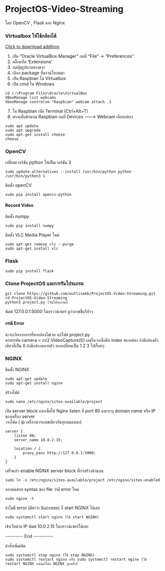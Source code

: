 # ProjectOS-Video-Streaming
โดย OpenCV , Flask และ Nginx

### Virtualbox ให้ใช้กล้องได้
[Click to download addition](http://download.virtualbox.org/virtualbox/6.1.0_RC1/Oracle_VM_VirtualBox_Extension_Pack-6.1.0_RC1.vbox-extpack)

1. เปิด “Oracle VirtualBox Manager” กดที่ “File” -> “Preferences” <br>
2. คลิ๊กแท็บ ‘Extensions’ <br>
3. กดปุ่มรูปบวกทางขวา <br>
4. เลือก package ที่ดาวน์โหลดมา <br>
5. เปิด Raspbian ใน Virtualbox <br>
6. เปิด cmd ใน Windows <br>
```
cd c:\Program Files\Oracle\VirtualBox
VBoxManage list webcams
VboxManage controlvm "Raspbian" webcam attach .1
```
7. ใน Raspbian เปิด Terminal (Ctrl+Alt+T)
8. ตรงแท็บด้านบน Raspbian กดที่ Devices ---> Webcam เลือกกล้อง 
```
sudo apt update
sudo apt upgrade
sudo apt-get install cheese
cheese
```

### OpenCV
เปลี่ยนเวอร์ชัน python ให้เป็นเวอร์ชัน 3
```
sudo update-alternatives --install /usr/bin/python python /usr/bin/python3 1
```
ติดตั้ง openCV
```
sudo pip install opencv-python
```
#### Record Video
ติดตั้ง numpy
```
sudo pip install numpy
```
ติดตั้ง VLC Media Player ใหม่
```
sudo apt-get remove vlc --purge
sudo apt-get install vlc
```
### Flask
```
sudo pip install flask
```

### Clone ProjectOS และการรันโปรแกรม
```
git clone https://github.com/wuttisakk/ProjectOS-Video-Streaming.git
cd ProjectOS-Video-Streaming
python3 project.py (รันโปรแกรม)
```
พิมพ์ 127.0.0.1:5000 ในบราวน์เซอร์ ดูว่าภาพขึ้นรึป่าว

#### กรณี Error
น่าจะเกิดจากการที่หากล้องไม่เจอ แก้ไฟล์ project.py <br>
หาบรรทัด camera = cv2.VideoCapture(0)
เลขในวงเล็บคือ index ของกล้อง ถ้ามีกล้องตัวเดียวก็เป็น 0 ถ้ามีกล้องหลายตัว ลองเปลี่ยนเป็น 1 2 3 ไปเรื่อยๆ

### NGINX
ติดตั้ง NGINX
```
sudo apt-get update
sudo apt-get install nginx
```
สร้างไฟล์
```
sudo nano /etc/nginx/sites-available/project
```
เปิด server block และเซ็ตให้ Nginx listen ที่ port 80 และระบุ domain name หรือ IP ของเครื่อง server <br>
วางโค้ด ( ip เครื่องน่าจะเลขเดียวกันทุกคนแหละ)
```
server {
    listen 80;
    server_name 10.0.2.15;

    location / {
        proxy_pass http://127.0.0.1:5000;
    }
}
```
เสร็จแล้ว enable NGINX server block ที่เราสร้างด้านบน
```
sudo ln -s /etc/nginx/sites-available/project /etc/nginx/sites-enabled
```
ลองทดสอบ syntax ของ file ว่ามี error ไหม
```
sudo nginx -t
```
ถ้าไม่มี error (มีคำว่า Success) ก็ start NGINX ได้เลย
```
sudo systemctl start nginx (ใช้ start NGINX)
```
เข้าเว็บด้วย IP พิมพ์ 10.0.2.15 ในบราวน์เซอร์ได้เลย

--------- End ----------

คำสั่งเพิ่มเติม
```
sudo systemctl stop nginx (ใช้ stop NGINX)
sudo systemctl restart nginx หรือ sudo systemctl restart nginx (ใช้ restart NGINX หลังแก้โค้ด NGINX ทุกครั้ง)
```
